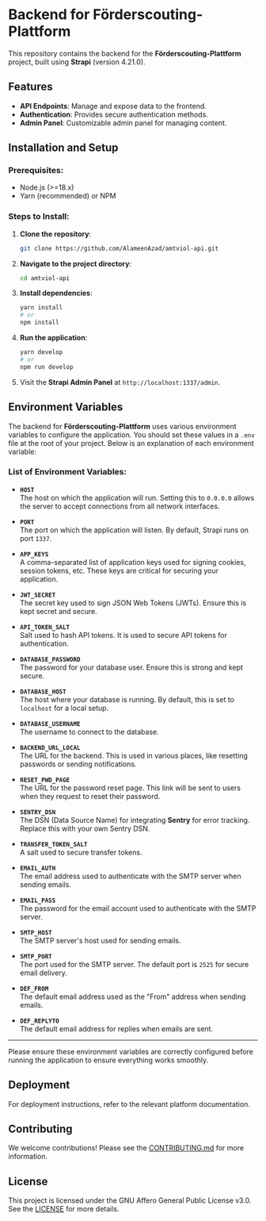 # Backend for Förderscouting-Plattform

This repository contains the backend for the **Förderscouting-Plattform** project, built using **Strapi** (version 4.21.0).

## Features
- **API Endpoints**: Manage and expose data to the frontend.
- **Authentication**: Provides secure authentication methods.
- **Admin Panel**: Customizable admin panel for managing content.

## Installation and Setup

### Prerequisites:
- Node.js (>=18.x)
- Yarn (recommended) or NPM

### Steps to Install:
1. **Clone the repository**:
    ```bash
    git clone https://github.com/AlameenAzad/amtviol-api.git
    ```
2. **Navigate to the project directory**:
    ```bash
    cd amtviol-api
    ```
3. **Install dependencies**:
    ```bash
    yarn install
    # or
    npm install
    ```

4. **Run the application**:
    ```bash
    yarn develop
    # or
    npm run develop
    ```

5. Visit the **Strapi Admin Panel** at `http://localhost:1337/admin`.

## Environment Variables

The backend for **Förderscouting-Plattform** uses various environment variables to configure the application. You should set these values in a `.env` file at the root of your project. Below is an explanation of each environment variable:

### List of Environment Variables:

- **`HOST`**  
  The host on which the application will run. Setting this to `0.0.0.0` allows the server to accept connections from all network interfaces.

- **`PORT`**  
  The port on which the application will listen. By default, Strapi runs on port `1337`.

- **`APP_KEYS`**  
  A comma-separated list of application keys used for signing cookies, session tokens, etc. These keys are critical for securing your application.

- **`JWT_SECRET`**  
  The secret key used to sign JSON Web Tokens (JWTs). Ensure this is kept secret and secure.

- **`API_TOKEN_SALT`**  
  Salt used to hash API tokens. It is used to secure API tokens for authentication.

- **`DATABASE_PASSWORD`**  
  The password for your database user. Ensure this is strong and kept secure.

- **`DATABASE_HOST`**  
  The host where your database is running. By default, this is set to `localhost` for a local setup.

- **`DATABASE_USERNAME`**  
  The username to connect to the database.

- **`BACKEND_URL_LOCAL`**  
  The URL for the backend. This is used in various places, like resetting passwords or sending notifications.

- **`RESET_PWD_PAGE`**  
  The URL for the password reset page. This link will be sent to users when they request to reset their password.

- **`SENTRY_DSN`**  
  The DSN (Data Source Name) for integrating **Sentry** for error tracking. Replace this with your own Sentry DSN.

- **`TRANSFER_TOKEN_SALT`**  
  A salt used to secure transfer tokens.

- **`EMAIL_AUTH`**  
  The email address used to authenticate with the SMTP server when sending emails.

- **`EMAIL_PASS`**  
  The password for the email account used to authenticate with the SMTP server.

- **`SMTP_HOST`**  
  The SMTP server's host used for sending emails.

- **`SMTP_PORT`**  
  The port used for the SMTP server. The default port is `2525` for secure email delivery.

- **`DEF_FROM`**  
  The default email address used as the "From" address when sending emails.

- **`DEF_REPLYTO`**  
  The default email address for replies when emails are sent.

---

Please ensure these environment variables are correctly configured before running the application to ensure everything works smoothly.

## Deployment

For deployment instructions, refer to the relevant platform documentation.

## Contributing
We welcome contributions! Please see the [CONTRIBUTING.md](./CONTRIBUTING.md) for more information.

## License
This project is licensed under the GNU Affero General Public License v3.0. See the [LICENSE](./LICENSE) for more details.
